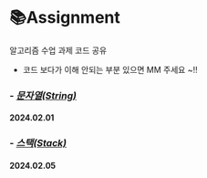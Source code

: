 # 📚Assignment
알고리즘 수업 과제 코드 공유

- 코드 보다가 이해 안되는 부분 있으면 MM 주세요 ~!!

### - [*문자열(String)*](https://github.com/JH-Algorithm-Study/Assignment/tree/main/day_04_String)
#### 2024.02.01 


### - [*스택(Stack)*](https://github.com/JH-Algorithm-Study/Assignment/tree/main/day_05_Stack)
#### 2024.02.05 
